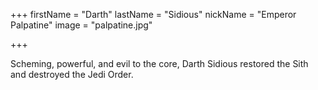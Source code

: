 +++
firstName = "Darth"
lastName = "Sidious"
nickName = "Emperor Palpatine"
image = "palpatine.jpg"

+++

Scheming, powerful, and evil to the core, Darth Sidious restored the Sith and destroyed the Jedi Order. 
